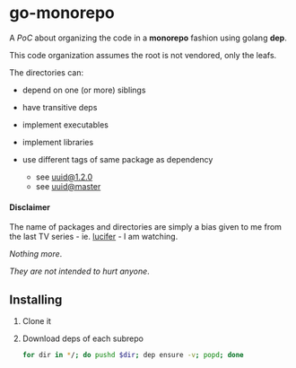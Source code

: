 # go-monorepo

A _PoC_ about organizing the code in a **monorepo** fashion using golang **dep**.

This code organization assumes the root is not vendored, only the leafs.

The directories can:

* depend on one (or more) siblings
* have transitive deps
* implement executables
* implement libraries
* use different tags of same package as dependency

    * see [uuid@1.2.0](https://github.com/leodido/go-monorepo/blob/develop/amenadiel/Gopkg.lock#L18)
    * see [uuid@master](https://github.com/leodido/go-monorepo/blob/develop/mazekeen/Gopkg.lock#L17)

#### Disclaimer

The name of packages and directories are simply a bias given to me from the last TV series - ie. [lucifer](https://www.rottentomatoes.com/tv/lucifer) - I am watching.

_Nothing more_.

_They are not intended to hurt anyone_.

## Installing

1. Clone it

2. Download deps of each subrepo

    ```bash
    for dir in */; do pushd $dir; dep ensure -v; popd; done
    ```

